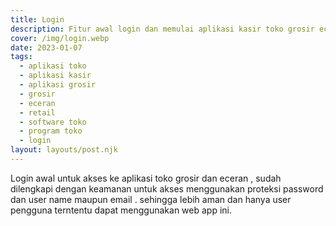 ```yaml
---
title: Login
description: Fitur awal login dan memulai aplikasi kasir toko grosir eceran.
cover: /img/login.webp
date: 2023-01-07
tags:
  - aplikasi toko
  - aplikasi kasir
  - aplikasi grosir
  - grosir
  - eceran
  - retail
  - software toko
  - program toko
  - login
layout: layouts/post.njk
---
```


Login awal untuk akses ke aplikasi toko grosir dan eceran , sudah dilengkapi dengan keamanan untuk akses menggunakan proteksi password dan user name maupun email . sehingga lebih aman dan hanya user pengguna terntentu dapat menggunakan web app ini.
